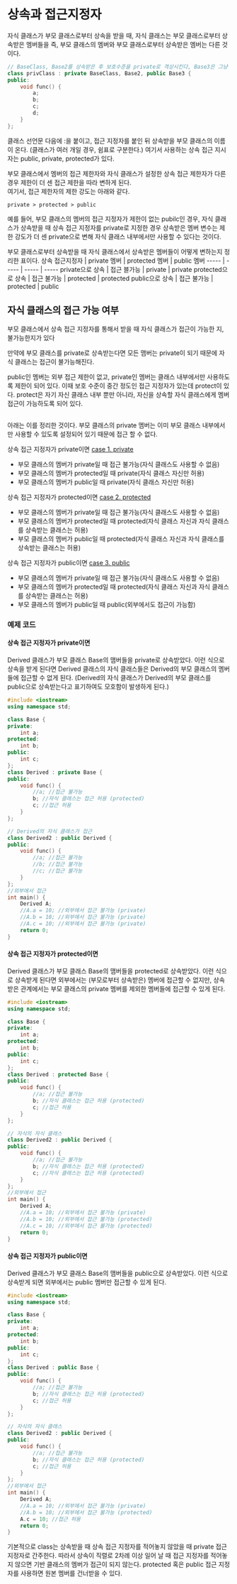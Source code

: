 # 상속과 접근지정자 

자식 클래스가 부모 클래스로부터 상속을 받을 때, 자식 클래스는 부모 클래스로부터 상속받은 멤버들을
즉, 부모 클래스의 멤버와 부모 클래스로부터 상속받은 멤버는 다른 것이다.
```C++
// BaseClass, Base2를 상속받은 후 보호수준을 private로 격상시킨다, Base3은 그냥 상속받는다.
class privClass : private BaseClass, Base2, public Base3 {
public:
    void func() {
        a;
        b;
        c;
        d;
    }
};
```

클래스 선언문 다음에 :을 붙이고, 접근 지정자를 붙인 뒤 상속받을 부모 클래스의 이름이 온다. (클래스가 여러 개일 경우, 쉼표로 구분한다.) 여기서 사용하는 상속 접근 지시자는 public, private, protected가 있다.

부모 클래스에서 멤버의 접근 제한자와 자식 클래스가 설정한 상속 접근 제한자가 다른 경우 제한이 더 센 접근 제한을 따라 변하게 된다.<br>
여기서, 접근 제한자의 제한 강도는 아래와 같다.
```
private > protected > public
```
예를 들어, 부모 클래스의 멤버의 접근 지정자가 제한이 없는 pubilc인 경우, 자식 클래스가 상속받을 때 상속 접근 지정자를 private로 지정한 경우 상속받은 멤버 변수는 제한 강도가 더 센 private으로 변해 자식 클래스 내부에서만 사용할 수 있다는 것이다.

부모 클래스로부터 상속받을 때 자식 클래스에서 상속받은 멤버들이 어떻게 변하는지 정리한 표이다.
상속 접근지정자 | private 멤버 | protected 멤버 | public 멤버
----- | ----- | ----- | -----
private으로 상속 | 접근 블가능 | private | private
protected으로 상속 | 접근 불가능 | protected | protected
public으로 상속 | 접근 불가능 | protected | public

## 자식 클래스의 접근 가능 여부
부모 클래스에서 상속 접근 지정자를 통해서 받을 때 자식 클래스가 접근이 가능한 지, 불가능한지가 있다

만약에 부모 클래스를 private로 상속받는다면
모든 맴버는 private이 되기 때문에 자식 클래스는 접근이 불가능해진다.



public인 멤버는 외부 접근 제한이 없고, private인 멤버는 클래스 내부에서만 사용하도록 제한이 되어 있다. 이때 보호 수준이 중간 정도인 접근 지정자가 있는데 protect이 있다.
protect은 자기 자신 클래스 내부 뿐만 아니라, 자신을 상속할 자식 클래스에게 멤버 접근이 가능하도록 되어 있다.

##

아래는 이를 정리한 것이다.
부모 클래스의 private 멤버는 이미 부모 클래스 내부에서만 사용할 수 있도록 설정되어 있기 때문에 접근 할 수 없다.

상속 접근 지정자가 private이면 [case 1. private](####-상속-접근-지정자가-private이면)
* 부모 클래스의 멤버가 private일 때 접근 불가능(자식 클래스도 사용할 수 없음)
* 부모 클래스의 멤버가 protected일 때 private(자식 클래스 자신만 허용)
* 부모 클래스의 멤버가 public일 때 private(자식 클래스 자신만 허용)

상속 접근 지정자가 protected이면 [case 2. protected](####-상속-접근-지정자가-protected이면)
* 부모 클래스의 멤버가 private일 때 접근 불가능(자식 클래스도 사용할 수 없음)
* 부모 클래스의 멤버가 protected일 때 protected(자식 클래스 자신과 자식 클래스를 상속받는 클래스는 허용)
* 부모 클래스의 멤버가 public일 때 protected(자식 클래스 자신과 자식 클래스를 상속받는 클래스는 허용)

상속 접근 지정자가 public이면 [case 3. public](####-상속-접근-지정자가-public이면)
* 부모 클래스의 멤버가 private일 때 접근 불가능(자식 클래스도 사용할 수 없음)
* 부모 클래스의 멤버가 protected일 때 protected(자식 클래스 자신과 자식 클래스를 상속받는 클래스는 허용)
* 부모 클래스의 멤버가 public일 때 public(외부에서도 접근이 가능함)

### 예제 코드

#### 상속 접근 지정자가 private이면

Derived 클래스가 부모 클래스 Base의 맴버들을 private로 상속받았다. 이런 식으로 상속을 받게 된다면 Derived 클래스의 자식 클래스들은 Derived의 부모 클래스의 멤버들에 접근할 수 없게 된다.
(Derived의 자식 클래스가 Derived의 부모 클래스를 public으로 상속받는다고 표기하여도 모호함이 발생하게 된다.)
```C++
#include <iostream>
using namespace std;

class Base {
private:
    int a;
protected:
    int b;
public:
    int c;
};
class Derived : private Base {
public:
    void func() {
        //a; //접근 불가능
        b; //자식 클래스는 접근 허용 (protected)
        c; //접근 허용
    }
};

// Derived의 자식 클래스가 접근
class Derived2 : public Derived {
public:
    void func() {
        //a; //접근 불가능
        //b; //접근 불가능
        //c; //접근 불가능
    }
};
//외부에서 접근
int main() {
    Derived A;
    //A.a = 10; //외부에서 접근 불가능 (private)
    //A.b = 10; //외부에서 접근 불가능 (private)
    //A.c = 10; //외부에서 접근 불가능 (private)
    return 0;
}
```

#### 상속 접근 지정자가 protected이면

Derived 클래스가 부모 클래스 Base의 맴버들을 protected로 상속받았다. 이런 식으로 상속받게 된다면 외부에서는 (부모로부터 상속받은) 멤버에 접근할 수 없지만, 상속받은 관계에서는 부모 클래스의 private 멤버를 제외한 멤버들에 접근할 수 있게 된다.
```C++
#include <iostream>
using namespace std;

class Base {
private:
    int a;
protected:
    int b;
public:
    int c;
};
class Derived : protected Base {
public:
    void func() {
        //a; //접근 불가능
        b; //자식 클래스는 접근 허용 (protected)
        c; //접근 허용
    }
};

// 자식의 자식 클래스
class Derived2 : public Derived {
public:
    void func() {
        //a; //접근 불가능
        b; //자식 클래스는 접근 허용 (protected)
        c; //자식 클래스는 접근 허용 (protected)
    }
};
//외부에서 접근
int main() {
    Derived A;
    //A.a = 10; //외부에서 접근 불가능 (private)
    //A.b = 10; //외부에서 접근 불가능 (protected)
    //A.c = 10; //외부에서 접근 불가능 (protected)
    return 0;
}
```

#### 상속 접근 지정자가 public이면

Derived 클래스가 부모 클래스 Base의 맴버들을 public으로 상속받았다. 이런 식으로 상속받게 되면 외부에서는 public 멤버만 접근할 수 있게 된다.
```C++
#include <iostream>
using namespace std;

class Base {
private:
    int a;
protected:
    int b;
public:
    int c;
};
class Derived : public Base {
public:
    void func() {
        //a; //접근 불가능
        b; //자식 클래스는 접근 허용 (protected)
        c; //접근 허용
    }
};

// 자식의 자식 클래스
class Derived2 : public Derived {
public:
    void func() {
        //a; //접근 불가능
        b; //자식 클래스는 접근 허용 (protected)
        c; //접근 허용
    }
};
//외부에서 접근
int main() {
    Derived A;
    //A.a = 10; //외부에서 접근 불가능 (private)
    //A.b = 10; //외부에서 접근 불가능 (protected)
    A.c = 10; //접근 허용
    return 0;
}
```
기본적으로 class는 상속받을 때 상속 접근 지정자를 적어놓지 않았을 때 private 접근 지정자로 간주한다.
따라서 상속이 직렬로 2차례 이상 일어 날 때 접근 지정자를 적어놓지 않으면 기반 클래스의 멤버가 접근이 되지 않는다.
protected 혹은 public 접근 지정자를 사용하면 원본 멤버를 건너받을 수 있다.
